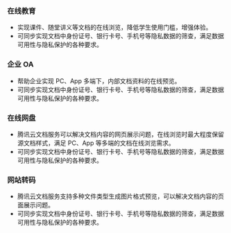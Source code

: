### 在线教育
- 实现课件、随堂讲义等文档的在线浏览，降低学生使用门槛，增强体验。
- 可同步实现文档中身份证号、银行卡号、手机号等隐私数据的筛查，满足数据可用性与隐私保护的各种要求。

### 企业 OA
- 帮助企业实现 PC、App 多端下，内部文档资料的在线预览。
- 可同步实现文档中身份证号、银行卡号、手机号等隐私数据的筛查，满足数据可用性与隐私保护的各种要求。

### 在线网盘
- 腾讯云文档服务可以解决文档内容的网页展示问题，在线浏览时最大程度保留源文档样式，满足 PC、App 等多端的文档在线浏览需求。
- 可同步实现文档中身份证号、银行卡号、手机号等隐私数据的筛查，满足数据可用性与隐私保护的各种要求。

### 网站转码
- 腾讯云文档服务支持多种文件类型生成图片格式预览，可以解决文档内容的页面展示问题。
- 可同步实现文档中身份证号、银行卡号、手机号等隐私数据的筛查，满足数据可用性与隐私保护的各种要求。

